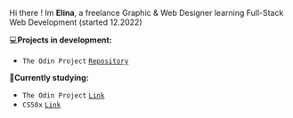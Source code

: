 
Hi there ! Im **Elina**, a freelance Graphic & Web Designer learning Full-Stack Web Development (started 12.2022)

:computer:**Projects in development:**

                 
                    
 * `The Odin Project`  [`Repository`](https://github.com/elincik/my-odin-projects)
                 

:seedling:**Currently studying:**
* `The Odin Project` <a href="https://www.theodinproject.com/" target="_blank">`Link`</a>
* `CS50x` <a href="https://cs50.harvard.edu/x/2023/" target="_blank">`Link`</a>






<!--
**elincik/elincik** is a ✨ _special_ ✨ repository because its `README.md` (this file) appears on your GitHub profile.

Here are some ideas to get you started:

- 🔭 I’m currently working on ...
- 🌱 I’m currently learning ...
- 👯 I’m looking to collaborate on ...
- 🤔 I’m looking for help with ...
- 💬 Ask me about ...
- 📫 How to reach me: ...
- 😄 Pronouns: ...
- ⚡ Fun fact: ...
-->
